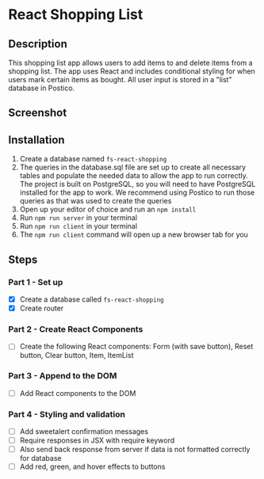 # React Shopping List

## Description

This shopping list app allows users to add items to and delete items from a shopping list. The app uses React and includes conditional styling for when users mark certain items as bought. All user input is stored in a "list" database in Postico.

## Screenshot



## Installation

1. Create a database named ```fs-react-shopping```
2. The queries in the database.sql file are set up to create all necessary tables and populate the needed data to allow the app to run correctly. The project is built on PostgreSQL, so you will need to have PostgreSQL installed for the app to work. We recommend using Postico to run those queries as that was used to create the queries
3. Open up your editor of choice and run an ```npm install```
4. Run ```npm run server``` in your terminal
5. Run ```npm run client``` in your terminal
6. The ```npm run client``` command will open up a new browser tab for you


## Steps

### Part 1 - Set up
- [x] Create a database called ```fs-react-shopping```
- [x] Create router

### Part 2 - Create React Components
- [ ] Create the following React components: Form (with save button), Reset button, Clear button, Item, ItemList

### Part 3 - Append to the DOM
- [ ] Add React components to the DOM

### Part 4 - Styling and validation
- [ ] Add sweetalert confirmation messages
- [ ] Require responses in JSX with require keyword
- [ ] Also send back response from server if data is not formatted correctly for database
- [ ] Add red, green, and hover effects to buttons